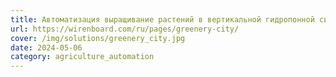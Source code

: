 ```yaml
---
title: Автоматизация выращивание растений в вертикальной гидропонной сити-ферме
url: https://wirenboard.com/ru/pages/greenery-city/
cover: /img/solutions/greenery_city.jpg
date: 2024-05-06
category: agriculture_automation
---
```

